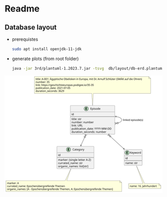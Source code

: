 # Readme

## Database layout

- prerequistes

    ```sh
    sudo apt install openjdk-11-jdk
    ```

- generate plots (from root folder)

    ```sh
    java -jar 3rd/plantuml-1.2023.7.jar -tsvg  db/layout/db-erd.plantuml
    ```

![Entity Relationship Diagram](db-erd.svg)
